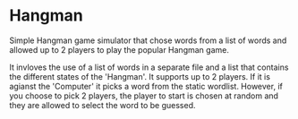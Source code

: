 # Hangman
Simple Hangman game simulator that chose words from a list of words and allowed up to 2 players to play the popular Hangman game.

It invloves the use of a list of words in a separate file and a list that contains the different states of the 'Hangman'. It supports up to 2 players. If it is agianst the 'Computer' it picks a word from the static wordlist. However, if you choose to pick 2 players, the player to start is chosen at random and they are allowed to select the word to be guessed.
